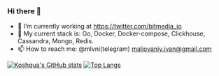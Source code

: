 ### Hi there 👋

- 🔭 I’m currently working at https://twitter.com/bitmedia_io
- 🌱 My current stack is: Go, Docker, Docker-compose, Clickhouse, Cassandra, Mongo, Redis.  
- 📫 How to reach me: @mlvni(telegram)
                      maliovaniy.ivan@gmail.com 


[![Koshqua's GitHub stats](https://github-readme-stats.vercel.app/api?username=Koshqua&theme=dracula&locale=jp)](https://github.com/anuraghazra/github-readme-stats)
[![Top Langs](https://github-readme-stats.vercel.app/api/top-langs/?username=Koshqua&theme=dracula&local=ru)](https://github.com/anuraghazra/github-readme-stats)
